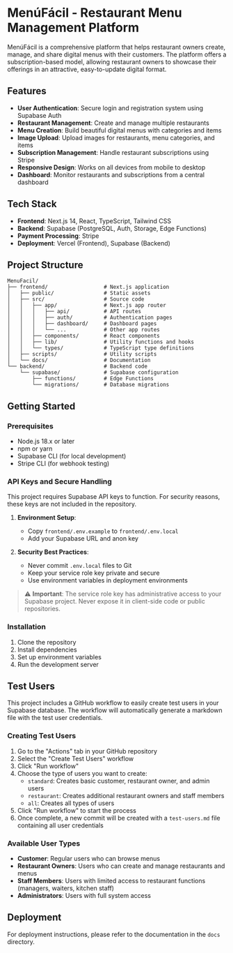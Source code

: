# MenúFácil - Restaurant Menu Management Platform

MenúFácil is a comprehensive platform that helps restaurant owners create, manage, and share digital menus with their customers. The platform offers a subscription-based model, allowing restaurant owners to showcase their offerings in an attractive, easy-to-update digital format.

## Features

- **User Authentication**: Secure login and registration system using Supabase Auth
- **Restaurant Management**: Create and manage multiple restaurants
- **Menu Creation**: Build beautiful digital menus with categories and items
- **Image Upload**: Upload images for restaurants, menu categories, and items
- **Subscription Management**: Handle restaurant subscriptions using Stripe
- **Responsive Design**: Works on all devices from mobile to desktop
- **Dashboard**: Monitor restaurants and subscriptions from a central dashboard

## Tech Stack

- **Frontend**: Next.js 14, React, TypeScript, Tailwind CSS
- **Backend**: Supabase (PostgreSQL, Auth, Storage, Edge Functions)
- **Payment Processing**: Stripe
- **Deployment**: Vercel (Frontend), Supabase (Backend)

## Project Structure

```
MenuFacil/
├── frontend/                  # Next.js application
│   ├── public/                # Static assets
│   ├── src/                   # Source code
│   │   ├── app/               # Next.js app router
│   │   │   ├── api/           # API routes
│   │   │   ├── auth/          # Authentication pages
│   │   │   ├── dashboard/     # Dashboard pages
│   │   │   └── ...            # Other app routes
│   │   ├── components/        # React components
│   │   ├── lib/               # Utility functions and hooks
│   │   └── types/             # TypeScript type definitions
│   ├── scripts/               # Utility scripts
│   └── docs/                  # Documentation
└── backend/                   # Backend code
    └── supabase/              # Supabase configuration
        ├── functions/         # Edge Functions
        └── migrations/        # Database migrations
```

## Getting Started

### Prerequisites

- Node.js 18.x or later
- npm or yarn
- Supabase CLI (for local development)
- Stripe CLI (for webhook testing)

### API Keys and Secure Handling

This project requires Supabase API keys to function. For security reasons, these keys are not included in the repository.

1. **Environment Setup**:
   - Copy `frontend/.env.example` to `frontend/.env.local`
   - Add your Supabase URL and anon key

2. **Security Best Practices**:
   - Never commit `.env.local` files to Git
   - Keep your service role key private and secure
   - Use environment variables in deployment environments

> ⚠️ **Important**: The service role key has administrative access to your Supabase project. Never expose it in client-side code or public repositories.

### Installation

1. Clone the repository
2. Install dependencies
3. Set up environment variables
4. Run the development server

## Test Users

This project includes a GitHub workflow to easily create test users in your Supabase database. The workflow will automatically generate a markdown file with the test user credentials.

### Creating Test Users

1. Go to the "Actions" tab in your GitHub repository
2. Select the "Create Test Users" workflow
3. Click "Run workflow"
4. Choose the type of users you want to create:
   - `standard`: Creates basic customer, restaurant owner, and admin users
   - `restaurant`: Creates additional restaurant owners and staff members
   - `all`: Creates all types of users
5. Click "Run workflow" to start the process
6. Once complete, a new commit will be created with a `test-users.md` file containing all user credentials

### Available User Types

- **Customer**: Regular users who can browse menus
- **Restaurant Owners**: Users who can create and manage restaurants and menus
- **Staff Members**: Users with limited access to restaurant functions (managers, waiters, kitchen staff)
- **Administrators**: Users with full system access

## Deployment

For deployment instructions, please refer to the documentation in the `docs` directory.